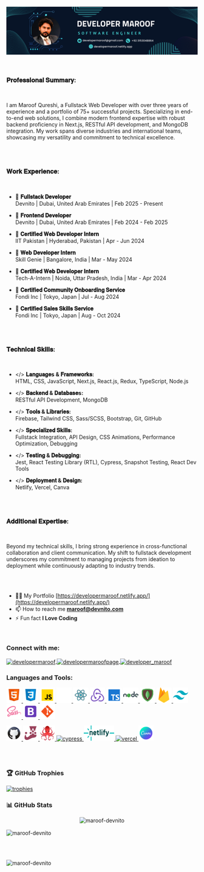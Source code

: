 ![Devloper Maroof](/banner.png)

<br>

<h3>𝐏𝐫𝐨𝐟𝐞𝐬𝐬𝐢𝐨𝐧𝐚𝐥 𝐒𝐮𝐦𝐦𝐚𝐫𝐲:</h3>

<br>

I am Maroof Qureshi, a Fullstack Web Developer with over three years of experience and a portfolio of 75+ successful projects. Specializing in end-to-end web solutions, I combine modern frontend expertise with robust backend proficiency in Next.js, RESTful API development, and MongoDB integration. My work spans diverse industries and international teams, showcasing my versatility and commitment to technical excellence.

<br><br>

<h3>𝐖𝐨𝐫𝐤 𝐄𝐱𝐩𝐞𝐫𝐢𝐞𝐧𝐜𝐞:</h3>

<br>

- 💼 **𝐅𝐮𝐥𝐥𝐬𝐭𝐚𝐜𝐤 𝐃𝐞𝐯𝐞𝐥𝐨𝐩𝐞𝐫**  
  Devnito | Dubai, United Arab Emirates | Feb 2025 - Present

- 💼 **𝐅𝐫𝐨𝐧𝐭𝐞𝐧𝐝 𝐃𝐞𝐯𝐞𝐥𝐨𝐩𝐞𝐫**  
  Devnito | Dubai, United Arab Emirates | Feb 2024 - Feb 2025

- 💼 **𝐂𝐞𝐫𝐭𝐢𝐟𝐢𝐞𝐝 𝐖𝐞𝐛 𝐃𝐞𝐯𝐞𝐥𝐨𝐩𝐞𝐫 𝐈𝐧𝐭𝐞𝐫𝐧**  
  IIT Pakistan | Hyderabad, Pakistan | Apr - Jun 2024

- 💼 **𝐖𝐞𝐛 𝐃𝐞𝐯𝐞𝐥𝐨𝐩𝐞𝐫 𝐈𝐧𝐭𝐞𝐫𝐧**  
  Skill Genie | Bangalore, India | Mar - May 2024

- 💼 **𝐂𝐞𝐫𝐭𝐢𝐟𝐢𝐞𝐝 𝐖𝐞𝐛 𝐃𝐞𝐯𝐞𝐥𝐨𝐩𝐞𝐫 𝐈𝐧𝐭𝐞𝐫𝐧**  
  Tech-A-Intern | Noida, Uttar Pradesh, India | Mar - Apr 2024

- 💼 **𝐂𝐞𝐫𝐭𝐢𝐟𝐢𝐞𝐝 𝐂𝐨𝐦𝐦𝐮𝐧𝐢𝐭𝐲 𝐎𝐧𝐛𝐨𝐚𝐫𝐝𝐢𝐧𝐠 𝐒𝐞𝐫𝐯𝐢𝐜𝐞**  
  Fondi Inc | Tokyo, Japan | Jul - Aug 2024

- 💼 **𝐂𝐞𝐫𝐭𝐢𝐟𝐢𝐞𝐝 𝐒𝐚𝐥𝐞𝐬 𝐒𝐤𝐢𝐥𝐥𝐬 𝐒𝐞𝐫𝐯𝐢𝐜𝐞**  
  Fondi Inc | Tokyo, Japan | Aug - Oct 2024

<br><br>

<h3>𝐓𝐞𝐜𝐡𝐧𝐢𝐜𝐚𝐥 𝐒𝐤𝐢𝐥𝐥𝐬:</h3>

<br>

- </> **𝐋𝐚𝐧𝐠𝐮𝐚𝐠𝐞𝘀 & 𝐅𝐫𝐚𝐦𝐞𝐰𝐨𝐫𝐤𝐬:**  
  HTML, CSS, JavaScript, Next.js, React.js, Redux, TypeScript, Node.js

- </> **𝐁𝐚𝐜𝐤𝐞𝐧𝐝 & 𝐃𝐚𝐭𝐚𝐛𝐚𝐬𝐞𝘀:**  
  RESTful API Development, MongoDB

- </> **𝐓𝐨𝐨𝐥𝐬 & 𝐋𝐢𝐛𝐫𝐚𝐫𝐢𝐞𝐬:**  
  Firebase, Tailwind CSS, Sass/SCSS, Bootstrap, Git, GitHub

- </> **𝐒𝐩𝐞𝐜𝐢𝐚𝐥𝐢𝐳𝐞𝐝 𝐒𝐤𝐢𝐥𝐥𝐬:**  
  Fullstack Integration, API Design, CSS Animations, Performance Optimization, Debugging

- </> **𝐓𝐞𝐬𝐭𝐢𝐧𝐠 & 𝐃𝐞𝐛𝐮𝐠𝐠𝐢𝐧𝐠:**  
  Jest, React Testing Library (RTL), Cypress, Snapshot Testing, React Dev Tools

- </> **𝐃𝐞𝐩𝐥𝐨𝐲𝐦𝐞𝐧𝐭 & 𝐃𝐞𝐬𝐢𝐠𝐧:**  
  Netlify, Vercel, Canva

<br><br>

<h3>𝐀𝐝𝐝𝐢𝐭𝐢𝐨𝐧𝐚𝐥 𝐄𝐱𝐩𝐞𝐫𝐭𝐢𝐬𝐞:</h3>

<br>

Beyond my technical skills, I bring strong experience in cross-functional collaboration and client communication. My shift to fullstack development underscores my commitment to managing projects from ideation to deployment while continuously adapting to industry trends.

<br><br>

- 👨‍💻 My Portfolio [https://developermaroof.netlify.app/](https://developermaroof.netlify.app/)
- 📫 How to reach me **maroof@devnito.com**
- ⚡ Fun fact **I Love Coding**

<br>

<h3 align="left">Connect with me:</h3>
<p align="left">
  <a href="https://linkedin.com/in/developermaroof" target="blank">
    <img align="center" src="https://raw.githubusercontent.com/rahuldkjain/github-profile-readme-generator/master/src/images/icons/Social/linked-in-alt.svg" alt="developermaroof" height="30" width="40" />
  </a>
  <a href="https://fb.com/developermaroofpage" target="blank">
    <img align="center" src="https://raw.githubusercontent.com/rahuldkjain/github-profile-readme-generator/master/src/images/icons/Social/facebook.svg" alt="developermaroofpage" height="30" width="40" />
  </a>
  <a href="https://instagram.com/developer_maroof" target="blank">
    <img align="center" src="https://raw.githubusercontent.com/rahuldkjain/github-profile-readme-generator/master/src/images/icons/Social/instagram.svg" alt="developer_maroof" height="30" width="40" />
  </a>
</p>

<h3 align="left">Languages and Tools:</h3>
<p align="left">

  <a href="https://www.w3schools.com/html/" target="_blank" rel="noreferrer">
    <img src="/skills/html.svg" alt="html" width="40" height="40"/> 
  </a>

  <a href="https://www.w3schools.com/css/" target="_blank" rel="noreferrer">
    <img src="/skills/css.svg" alt="css" width="40" height="40"/> 
  </a>

  <a href="https://www.w3schools.com/js/" target="_blank" rel="noreferrer">
    <img src="/skills/javascript.svg" alt="javascript" width="40" height="40"/> 
  </a>

  <a href="https://nextjs.org/" target="_blank" rel="noreferrer">
    <img src="/skills/nextjs.png" alt="nextjs" width="40" height="40"/> 
  </a>

  <a href="https://react.dev/" target="_blank" rel="noreferrer">
    <img src="/skills/react.svg" alt="react" width="40" height="40"/> 
  </a>

  <a href="https://redux.js.org/" target="_blank" rel="noreferrer">
    <img src="/skills/redux.svg" alt="redux" width="40" height="40"/> 
  </a>

  <a href="https://www.typescriptlang.org/" target="_blank" rel="noreferrer">
    <img src="/skills/typescript.svg" alt="typescript" width="40" height="40"/> 
  </a>

  <a href="https://nodejs.org/" target="_blank" rel="noreferrer">
    <img src="/skills/nodejs.png" alt="nodejs" width="40" height="40"/> 
  </a>

  <a href="https://www.mongodb.com/" target="_blank" rel="noreferrer">
    <img src="/skills/mongodb.png" alt="mongodb" width="40" height="40"/> 
  </a>

  <a href="https://firebase.google.com/" target="_blank" rel="noreferrer">
    <img src="/skills/firebase.png" alt="firebase" width="40" height="40"/> 
  </a>

  <a href="https://tailwindui.com/" target="_blank" rel="noreferrer">
    <img src="/skills/tailwind.svg" alt="tailwindcss" width="40" height="40"/> 
  </a>

  <a href="https://sass-lang.com/" target="_blank" rel="noreferrer">
    <img src="/skills/sass.svg" alt="sass/scss" width="40" height="40"/> 
  </a>

  <a href="https://getbootstrap.com" target="_blank" rel="noreferrer">
    <img src="/skills/bootstrap.svg" alt="bootstrap" width="40" height="40"/> 
  </a>

  <a href="https://git-scm.com/" target="_blank" rel="noreferrer">
    <img src="/skills/git.svg" alt="git" width="40" height="40"/> 
  </a>

</p>

<p>

  <a href="https://github.com/" target="_blank" rel="noreferrer">
    <img src="/skills/github.png" alt="github" width="40" height="40"/> 
  </a>

  <a href="https://jestjs.io/" target="_blank" rel="noreferrer">
    <img src="/skills/jest.svg" alt="jest" width="40" height="40"/> 
  </a>

  <a href="https://testing-library.com/" target="_blank" rel="noreferrer">
    <img src="/skills/rtl.png" alt="react-testing-library" width="40" height="40"/> 
  </a>

  <a href="https://www.cypress.io/" target="_blank" rel="noreferrer">
    <img src="https://encrypted-tbn0.gstatic.com/images?q=tbn:ANd9GcSsKQ7V32n674Gg7oInLiVmEsmM-obBT6lavg&s" alt="cypress" width="40" height="40"/> 
  </a>

  <a href="https://www.netlify.com/" target="_blank" rel="noreferrer">
    <img src="/skills/netlify.png" alt="netlify" width="80" height="40"/> 
  </a>

  <a href="https://vercel.com/" target="_blank" rel="noreferrer">
    <img src="https://w7.pngwing.com/pngs/436/888/png-transparent-vercel-hd-logo-thumbnail.png" alt="vercel" width="40" height="40"/> 
  </a>

  <a href="https://www.canva.com/" target="_blank" rel="noreferrer">
    <img src="/skills/canva.svg" alt="canva" width="40" height="40"/> 
  </a>

</p>
<br><br>

<!-- GitHub Trophies -->
<h3 align="left">🏆 GitHub Trophies</h3>
<p align="left">
  <a href="https://github.com/ryo-ma/github-profile-trophy">
    <img src="https://github-profile-trophy.vercel.app/?username=maroof-devnito" alt="trophies" />
  </a>
</p>

<!-- GitHub Stats Card -->
<h3 align="left">📊 GitHub Stats</h3>
<p align="center">
  <img src="https://github-readme-stats.vercel.app/api?username=maroof-devnito&show_icons=true&theme=radical" alt="maroof-devnito" />
</p>

<p align="left">
  <img align="center" src="https://github-readme-stats.vercel.app/api/top-langs?username=maroof-devnito&show_icons=true&locale=en&layout=compact" alt="maroof-devnito" />
</p>
<br><br>

<p align="left">
  <img src="https://komarev.com/ghpvc/?username=maroof-devnito&label=Profile%20views&color=0e75b6&style=flat" alt="maroof-devnito" />
</p>
